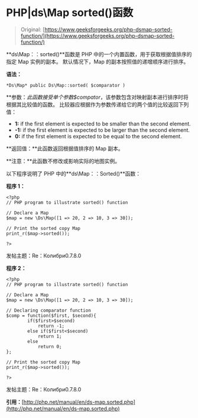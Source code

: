 # PHP|ds\Map sorted()函数

> Original: [https://www.geeksforgeeks.org/php-dsmap-sorted-function/](https://www.geeksforgeeks.org/php-dsmap-sorted-function/)

**ds\Map：：sorted()**函数是 PHP 中的一个内置函数，用于获取根据值排序的指定 Map 实例的副本。 默认情况下，Map 的副本按照值的递增顺序进行排序。

**语法：**

```
*Ds\Map* public Ds\Map::sorted( $comparator )

```

**参数：**此函数接受单个参数*$compator*，该参数包含对映射副本进行排序时将根据其比较值的函数。 比较器应根据作为参数传递给它的两个值的比较返回下列值：

*   **1:** if the first element is expected to be smaller than the second element.
*   **-1:** if the first element is expected to be larger than the second element.
*   **0:** if the first element is expected to be equal to the second element.

**返回值：**此函数返回根据值排序的 Map 副本。

**注意：**此函数不修改或影响实际的地图实例。

以下程序说明了 PHP 中的**ds\Map：：Sorted()**函数：

**程序 1：**

```
<?php
// PHP program to illustrate sorted() function

// Declare a Map
$map = new \Ds\Map([1 => 20, 2 => 10, 3 => 30]);

// Print the sorted copy Map
print_r($map->sorted());

?>
```

发帖主题：Re：Колибри0.7.8.0

**程序 2：**

```
<?php
// PHP program to illustrate sorted() function

// Declare a Map
$map = new \Ds\Map([1 => 20, 2 => 10, 3 => 30]);

// Declaring comparator function
$comp = function($first, $second){
        if($first>$second)
            return -1;
        else if($first<$second)
            return 1;
        else 
            return 0;
};

// Print the sorted copy Map
print_r($map->sorted());

?>
```

发帖主题：Re：Колибри0.7.8.0

**引用：**[http://php.net/manual/en/ds-map.sorted.php](http://php.net/manual/en/ds-map.sorted.php)